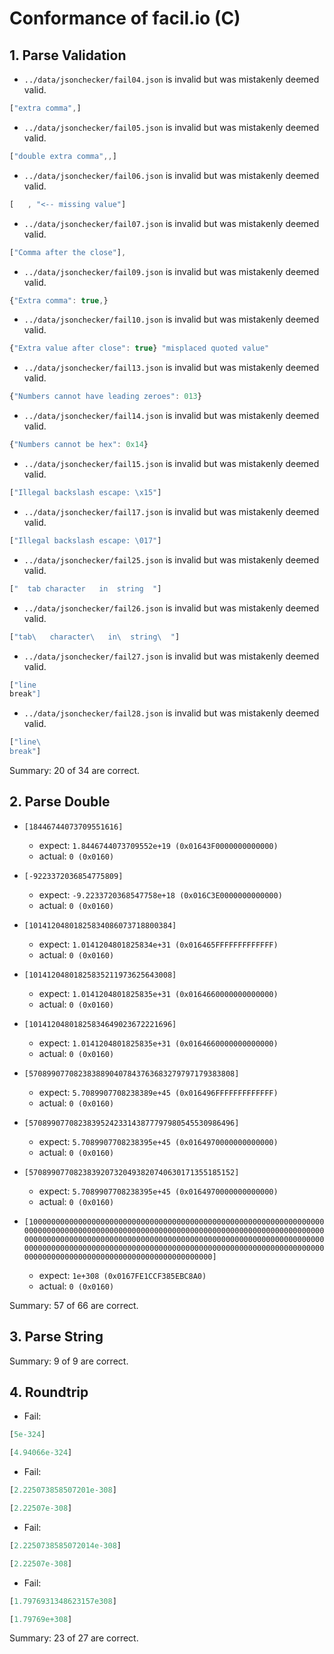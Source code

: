 # Conformance of facil.io (C)

## 1. Parse Validation

* `../data/jsonchecker/fail04.json` is invalid but was mistakenly deemed valid.
~~~js
["extra comma",]
~~~

* `../data/jsonchecker/fail05.json` is invalid but was mistakenly deemed valid.
~~~js
["double extra comma",,]
~~~

* `../data/jsonchecker/fail06.json` is invalid but was mistakenly deemed valid.
~~~js
[   , "<-- missing value"]
~~~

* `../data/jsonchecker/fail07.json` is invalid but was mistakenly deemed valid.
~~~js
["Comma after the close"],
~~~

* `../data/jsonchecker/fail09.json` is invalid but was mistakenly deemed valid.
~~~js
{"Extra comma": true,}
~~~

* `../data/jsonchecker/fail10.json` is invalid but was mistakenly deemed valid.
~~~js
{"Extra value after close": true} "misplaced quoted value"
~~~

* `../data/jsonchecker/fail13.json` is invalid but was mistakenly deemed valid.
~~~js
{"Numbers cannot have leading zeroes": 013}
~~~

* `../data/jsonchecker/fail14.json` is invalid but was mistakenly deemed valid.
~~~js
{"Numbers cannot be hex": 0x14}
~~~

* `../data/jsonchecker/fail15.json` is invalid but was mistakenly deemed valid.
~~~js
["Illegal backslash escape: \x15"]
~~~

* `../data/jsonchecker/fail17.json` is invalid but was mistakenly deemed valid.
~~~js
["Illegal backslash escape: \017"]
~~~

* `../data/jsonchecker/fail25.json` is invalid but was mistakenly deemed valid.
~~~js
["	tab	character	in	string	"]
~~~

* `../data/jsonchecker/fail26.json` is invalid but was mistakenly deemed valid.
~~~js
["tab\   character\   in\  string\  "]
~~~

* `../data/jsonchecker/fail27.json` is invalid but was mistakenly deemed valid.
~~~js
["line
break"]
~~~

* `../data/jsonchecker/fail28.json` is invalid but was mistakenly deemed valid.
~~~js
["line\
break"]
~~~


Summary: 20 of 34 are correct.

## 2. Parse Double

* `[18446744073709551616]`
  * expect: `1.8446744073709552e+19 (0x01643F0000000000000)`
  * actual: `0 (0x0160)`

* `[-9223372036854775809]`
  * expect: `-9.2233720368547758e+18 (0x016C3E0000000000000)`
  * actual: `0 (0x0160)`

* `[10141204801825834086073718800384]`
  * expect: `1.0141204801825834e+31 (0x016465FFFFFFFFFFFFF)`
  * actual: `0 (0x0160)`

* `[10141204801825835211973625643008]`
  * expect: `1.0141204801825835e+31 (0x0164660000000000000)`
  * actual: `0 (0x0160)`

* `[10141204801825834649023672221696]`
  * expect: `1.0141204801825835e+31 (0x0164660000000000000)`
  * actual: `0 (0x0160)`

* `[5708990770823838890407843763683279797179383808]`
  * expect: `5.7089907708238389e+45 (0x016496FFFFFFFFFFFFF)`
  * actual: `0 (0x0160)`

* `[5708990770823839524233143877797980545530986496]`
  * expect: `5.7089907708238395e+45 (0x0164970000000000000)`
  * actual: `0 (0x0160)`

* `[5708990770823839207320493820740630171355185152]`
  * expect: `5.7089907708238395e+45 (0x0164970000000000000)`
  * actual: `0 (0x0160)`

* `[100000000000000000000000000000000000000000000000000000000000000000000000000000000000000000000000000000000000000000000000000000000000000000000000000000000000000000000000000000000000000000000000000000000000000000000000000000000000000000000000000000000000000000000000000000000000000000000000000000000000000000000]`
  * expect: `1e+308 (0x0167FE1CCF385EBC8A0)`
  * actual: `0 (0x0160)`


Summary: 57 of 66 are correct.

## 3. Parse String


Summary: 9 of 9 are correct.

## 4. Roundtrip

* Fail:
~~~js
[5e-324]
~~~

~~~js
[4.94066e-324]
~~~

* Fail:
~~~js
[2.225073858507201e-308]
~~~

~~~js
[2.22507e-308]
~~~

* Fail:
~~~js
[2.2250738585072014e-308]
~~~

~~~js
[2.22507e-308]
~~~

* Fail:
~~~js
[1.7976931348623157e308]
~~~

~~~js
[1.79769e+308]
~~~


Summary: 23 of 27 are correct.

